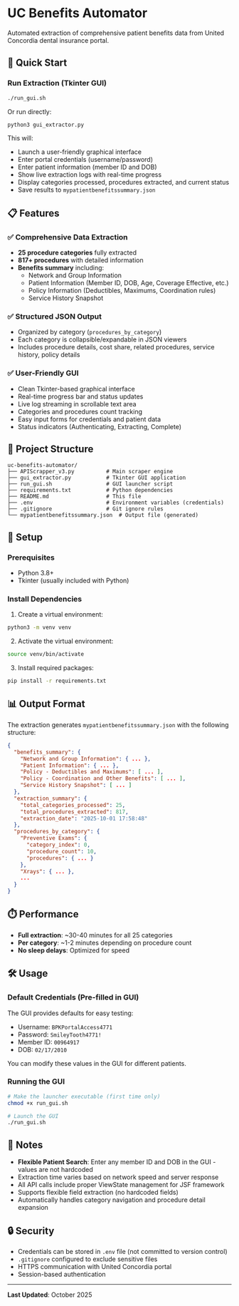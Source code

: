 # UC Benefits Automator

Automated extraction of comprehensive patient benefits data from United Concordia dental insurance portal.

## 🚀 Quick Start

### Run Extraction (Tkinter GUI)
```bash
./run_gui.sh
```

Or run directly:
```bash
python3 gui_extractor.py
```

This will:
- Launch a user-friendly graphical interface
- Enter portal credentials (username/password)
- Enter patient information (member ID and DOB)
- Show live extraction logs with real-time progress
- Display categories processed, procedures extracted, and current status
- Save results to `mypatientbenefitssummary.json`

## 📋 Features

### ✅ Comprehensive Data Extraction
- **25 procedure categories** fully extracted
- **817+ procedures** with detailed information
- **Benefits summary** including:
  - Network and Group Information
  - Patient Information (Member ID, DOB, Age, Coverage Effective, etc.)
  - Policy Information (Deductibles, Maximums, Coordination rules)
  - Service History Snapshot

### ✅ Structured JSON Output
- Organized by category (`procedures_by_category`)
- Each category is collapsible/expandable in JSON viewers
- Includes procedure details, cost share, related procedures, service history, policy details

### ✅ User-Friendly GUI
- Clean Tkinter-based graphical interface
- Real-time progress bar and status updates
- Live log streaming in scrollable text area
- Categories and procedures count tracking
- Easy input forms for credentials and patient data
- Status indicators (Authenticating, Extracting, Complete)

## 📁 Project Structure

```
uc-benefits-automator/
├── APIScrapper_v3.py          # Main scraper engine
├── gui_extractor.py           # Tkinter GUI application
├── run_gui.sh                 # GUI launcher script
├── requirements.txt           # Python dependencies
├── README.md                  # This file
├── .env                       # Environment variables (credentials)
├── .gitignore                 # Git ignore rules
└── mypatientbenefitssummary.json  # Output file (generated)
```

## 🔧 Setup

### Prerequisites
- Python 3.8+
- Tkinter (usually included with Python)

### Install Dependencies

1. Create a virtual environment:
```bash
python3 -m venv venv
```

2. Activate the virtual environment:
```bash
source venv/bin/activate
```

3. Install required packages:
```bash
pip install -r requirements.txt
```

## 📊 Output Format

The extraction generates `mypatientbenefitssummary.json` with the following structure:

```json
{
  "benefits_summary": {
    "Network and Group Information": { ... },
    "Patient Information": { ... },
    "Policy - Deductibles and Maximums": [ ... ],
    "Policy - Coordination and Other Benefits": [ ... ],
    "Service History Snapshot": [ ... ]
  },
  "extraction_summary": {
    "total_categories_processed": 25,
    "total_procedures_extracted": 817,
    "extraction_date": "2025-10-01 17:58:48"
  },
  "procedures_by_category": {
    "Preventive Exams": {
      "category_index": 0,
      "procedure_count": 10,
      "procedures": { ... }
    },
    "Xrays": { ... },
    ...
  }
}
```

## ⏱️ Performance

- **Full extraction**: ~30-40 minutes for all 25 categories
- **Per category**: ~1-2 minutes depending on procedure count
- **No sleep delays**: Optimized for speed

## 🛠️ Usage

### Default Credentials (Pre-filled in GUI)
The GUI provides defaults for easy testing:
- Username: `BPKPortalAccess4771`
- Password: `SmileyTooth4771!`
- Member ID: `00964917`
- DOB: `02/17/2010`

You can modify these values in the GUI for different patients.

### Running the GUI
```bash
# Make the launcher executable (first time only)
chmod +x run_gui.sh

# Launch the GUI
./run_gui.sh
```

## 📝 Notes

- **Flexible Patient Search**: Enter any member ID and DOB in the GUI - values are not hardcoded
- Extraction time varies based on network speed and server response
- All API calls include proper ViewState management for JSF framework
- Supports flexible field extraction (no hardcoded fields)
- Automatically handles category navigation and procedure detail expansion

## 🔒 Security

- Credentials can be stored in `.env` file (not committed to version control)
- `.gitignore` configured to exclude sensitive files
- HTTPS communication with United Concordia portal
- Session-based authentication

---

**Last Updated**: October 2025
